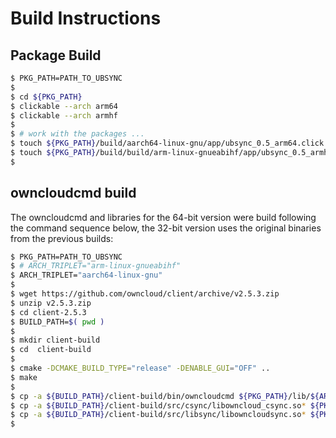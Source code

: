 # Build Instructions


## Package Build

```bash
$ PKG_PATH=PATH_TO_UBSYNC
$ 
$ cd ${PKG_PATH}
$ clickable --arch arm64
$ clickable --arch armhf
$
$ # work with the packages ...
$ touch ${PKG_PATH}/build/aarch64-linux-gnu/app/ubsync_0.5_arm64.click
$ touch ${PKG_PATH}/build/build/arm-linux-gnueabihf/app/ubsync_0.5_armhf.click
$
```


## owncloudcmd build

The owncloudcmd and libraries for the 64-bit version were build following the command sequence below, the 32-bit version uses the original binaries from the previous builds:

```bash
$ PKG_PATH=PATH_TO_UBSYNC
$ # ARCH_TRIPLET="arm-linux-gnueabihf"
$ ARCH_TRIPLET="aarch64-linux-gnu"
$
$ wget https://github.com/owncloud/client/archive/v2.5.3.zip
$ unzip v2.5.3.zip
$ cd client-2.5.3
$ BUILD_PATH=$( pwd )
$ 
$ mkdir client-build
$ cd  client-build
$ 
$ cmake -DCMAKE_BUILD_TYPE="release" -DENABLE_GUI="OFF" ..
$ make
$ 
$ cp -a ${BUILD_PATH}/client-build/bin/owncloudcmd ${PKG_PATH}/lib/${ARCH_TRIPLET}/bin
$ cp -a ${BUILD_PATH}/client-build/src/csync/libowncloud_csync.so* ${PKG_PATH}/lib/${ARCH_TRIPLET}/lib/
$ cp -a ${BUILD_PATH}/client-build/src/libsync/libowncloudsync.so* ${PKG_PATH}/lib/${ARCH_TRIPLET}/lib/
$
```
